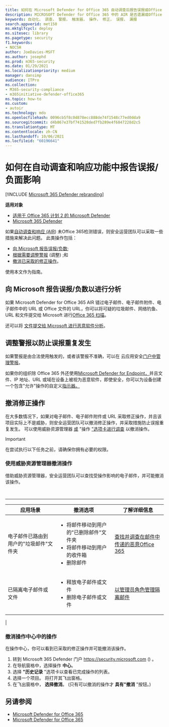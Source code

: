 ```yaml
---
title: 如何在 Microsoft Defender for Office 365 自动调查后报告误报或Office 365
description: MICROSOFT Defender for Office 365 中的 AIR 是否遗漏或Office 365？ 了解如何将误报或漏报提交给 Microsoft 进行分析。
keywords: 自动化， 调查， 警报， 触发器， 操作， 修正， 误报， 漏报
search.appverid: met150
ms.mktglfcycl: deploy
ms.sitesec: library
ms.pagetype: security
f1.keywords:
- NOCSH
author: JoeDavies-MSFT
ms.author: josephd
ms.prod: m365-security
ms.date: 01/29/2021
ms.localizationpriority: medium
manager: dansimp
audience: ITPro
ms.collection:
- M365-security-compliance
- m365initiative-defender-office365
ms.topic: how-to
ms.custom:
- autoir
ms.technology: mdo
ms.openlocfilehash: 0096cb5f8c0d878ecc888de74f1548c77ed0dda9
ms.sourcegitcommit: d4b867e37bf741528ded7fb289e4f6847228d2c5
ms.translationtype: MT
ms.contentlocale: zh-CN
ms.lasthandoff: 10/06/2021
ms.locfileid: "60196641"
---
```

# <a name="how-to-report-false-positivesnegatives-in-automated-investigation-and-response-capabilities"></a>如何在自动调查和响应功能中报告误报/负面影响

[!INCLUDE [Microsoft 365 Defender rebranding](../includes/microsoft-defender-for-office.md)]

**适用对象**
- [适用于 Office 365 计划 2 的 Microsoft Defender](defender-for-office-365.md)
- [Microsoft 365 Defender](../defender/microsoft-365-defender.md)

如果[自动调查和响应 (AIR](automated-investigation-response-office.md)) 未Office 365检测错误，则安全运营团队可以采取一些措施来解决此问题。 此类操作包括：

- [向 Microsoft 报告误报/负数](#report-a-false-positivenegative-to-microsoft-for-analysis);
- [根据需要调整警报](#adjust-an-alert-to-prevent-false-positives-from-recurring) (调整) ;和
- [撤消已采取的修正操作](#undo-a-remediation-action)。

使用本文作为指南。

## <a name="report-a-false-positivenegative-to-microsoft-for-analysis"></a>向 Microsoft 报告误报/负数以进行分析

如果 Microsoft Defender for Office 365 AIR 错过电子邮件、电子邮件附件、电子邮件中的 URL 或 Office 文件的 URL，你可以将可疑的垃圾邮件、网络钓鱼、URL 和文件提交给 Microsoft 进行[Office 365 扫描](admin-submission.md)。

还可以将 [文件提交给 Microsoft 进行恶意软件分析](https://www.microsoft.com/wdsi/filesubmission)。

## <a name="adjust-an-alert-to-prevent-false-positives-from-recurring"></a>调整警报以防止误报重复发生

如果警报是由合法使用触发的，或者该警报不准确，可以在 云应用安全[门户中管理警报](/cloud-app-security/managing-alerts)。

如果你的组织除 Office 365 外还使用[Microsoft Defender for Endpoint，](/windows/security/threat-protection)并且文件、IP 地址、URL 或域在设备上被视为恶意软件，即使安全，你可以为设备创建一个包含"允许"操作的自定义[指示器。](/windows/security/threat-protection/microsoft-defender-atp/manage-indicators)

## <a name="undo-a-remediation-action"></a>撤消修正操作

在大多数情况下，如果对电子邮件、电子邮件附件或 URL 采取修正操作，并且该项目实际上不是威胁，则安全运营团队可以撤消修正操作，并采取措施防止误报重复发生。 可以使用威胁资源管理器 [或](#undo-an-action-using-threat-explorer) "操作 ["选项卡进行调查](#undo-an-action-in-the-action-center) 以撤消操作。

> [!IMPORTANT]
> 在尝试执行以下任务之前，请确保你拥有必要的权限。

### <a name="undo-an-action-using-threat-explorer"></a>使用威胁资源管理器撤消操作

借助威胁资源管理器，安全运营团队可以查找受操作影响的电子邮件，并可能撤消该操作。

<br>

****

|应用场景|撤消选项|了解详细信息|
|---|---|---|
|电子邮件已路由到用户的"垃圾邮件"文件夹|<ul><li>将邮件移动到用户的"已删除邮件"文件夹</li><li>将邮件移动到用户的收件箱</li><li>删除邮件</li></ul>|[查找并调查在邮件中传递的恶意Office 365](investigate-malicious-email-that-was-delivered.md)|
|已隔离电子邮件或文件|<ul><li>释放电子邮件或文件</li><li> 删除电子邮件或文件</li></ul>|[以管理员角色管理隔离邮件](manage-quarantined-messages-and-files.md)|
|

### <a name="undo-an-action-in-the-action-center"></a>撤消操作中心中的操作

在操作中心，你可以看到已采取的修正操作并可能撤消该操作。

1. 转到 Microsoft 365 Defender 门户 <https://security.microsoft.com> () 。
2. 在导航窗格中，选择操作 **中心**。
3. 选择 **"历史记录** "选项卡以查看已完成操作的列表。
4. 选择一个项目。 将打开其飞出窗格。
5. 在飞出窗格中， **选择撤消**。  (只有可以撤消的操作才 **具有"撤消** "按钮。) 

## <a name="see-also"></a>另请参阅

- [Microsoft Defender for Office 365](defender-for-office-365.md)
- [Microsoft Defender for Office 365](office-365-air.md)
